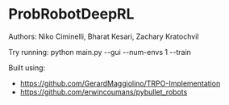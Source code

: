 # ProbRobotDeepRL
Authors: Niko Ciminelli, Bharat Kesari, Zachary Kratochvil

Try running: python main.py --gui --num-envs 1 --train

Built using:
* https://github.com/GerardMaggiolino/TRPO-Implementation
* https://github.com/erwincoumans/pybullet_robots
